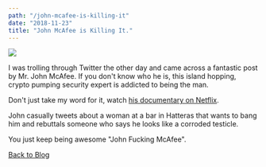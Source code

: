 ```yaml
---
path: "/john-mcafee-is-killing-it"
date: "2018-11-23"
title: "John McAfee is Killing It."
---
```


![](https://wi-images.condecdn.net/image/XPlkknmVqNn/crop/1620/f/McAfee.jpg)

I was trolling through Twitter the other day and came across a fantastic post by Mr. John McAfee. If you don't know who he is, this island hopping, crypto pumping security expert is addicted to being the man.  

Don't just take my word for it, watch [his documentary on Netflix](https://www.netflix.com/title/80148180).  

John casually tweets about a woman at a bar in Hatteras that wants to bang him and rebuttals someone who says he looks like a corroded testicle.

You just keep being awesome "John Fucking McAfee".

[Back to Blog](/blog)
